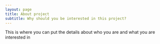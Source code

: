 ```yaml
---
layout: page
title: About project
subtitle: Why should you be interested in this project?
---
```


This is where you can put the details about who you are and what you are interested in
